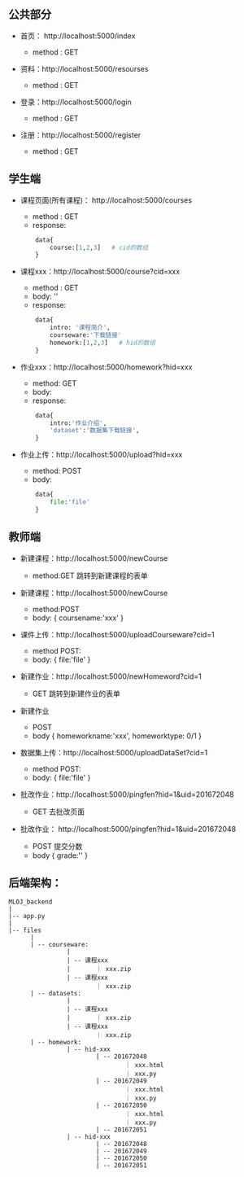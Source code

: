 



## 公共部分
* 首页： http://localhost:5000/index
	* method : GET

* 资料：http://localhost:5000/resourses
	* method : GET
* 登录：http://localhost:5000/login
	* method : GET
* 注册：http://localhost:5000/register
	* method : GET

## 学生端

* 课程页面(所有课程)： http://localhost:5000/courses
	* method : GET
	* response:
	```python
		data{
			course:[1,2,3]   # cid的数组
		}
	```

* 课程xxx：http://localhost:5000/course?cid=xxx
	* method : GET
	* body: ''
	* response:
	```python
		data{
			intro: '课程简介',
			courseware:'下载链接'
			homework:[1,2,3]   # hid的数组
		}
	```

* 作业xxx：http://localhost:5000/homework?hid=xxx
	* method: GET
	* body: 
	* response:
	```python
		data{
			intro:'作业介绍',
			'dataset':'数据集下载链接',
		}
	```
* 作业上传：http://localhost:5000/upload?hid=xxx
	* method: POST
	* body: 
	```python
		data{
			file:'file'
		}
	```

 

## 教师端

* 新建课程：http://localhost:5000/newCourse
	* method:GET  跳转到新建课程的表单
* 新建课程：http://localhost:5000/newCourse
	* method:POST
	* body:
		{
			coursename:'xxx'
		}
* 课件上传：http://localhost:5000/uploadCourseware?cid=1
	* method POST:
	* body:
		{
			file:'file'
		}
* 新建作业：http://localhost:5000/newHomeword?cid=1
	* GET  跳转到新建作业的表单
* 新建作业
	* POST
	* body
		{
			homeworkname:'xxx',
			homeworktype: 0/1
		}

* 数据集上传：http://localhost:5000/uploadDataSet?cid=1
	* method POST:
	* body:
		{
			file:'file'
		}
* 批改作业：http://localhost:5000/pingfen?hid=1&uid=201672048
	* GET  去批改页面

* 批改作业： http://localhost:5000/pingfen?hid=1&uid=201672048
	* POST 提交分数
	* body
		{
			grade:''
		}


## 后端架构：

```
MLOJ_backend
|
|-- app.py
|
|-- files
	  |
	  | -- courseware:
	  			|
	  			| -- 课程xxx
	  			|		｜ xxx.zip
	  			| -- 课程xxx
	  					｜ xxx.zip
	  | -- datasets:
	  			|
	  			| -- 课程xxx
	  			|		｜ xxx.zip
	  			| -- 课程xxx
	  					｜ xxx.zip
	  | -- homework:
	  			| -- hid-xxx
	  					| -- 201672048
	  							｜ xxx.html
	  							｜ xxx.py
	  					| -- 201672049
	  							｜ xxx.html
	  							｜ xxx.py
	  					| -- 201672050
	  							｜ xxx.html
	  							｜ xxx.py
	  					| -- 201672051
	  			| -- hid-xxx
	  					| -- 201672048
	  					| -- 201672049
	  					| -- 201672050
	  					| -- 201672051
```









